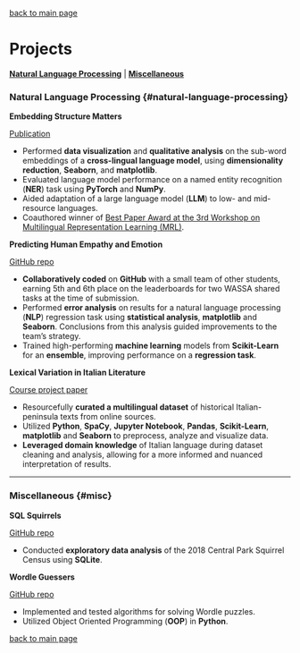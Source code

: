 [back to main page](./)

# Projects

**[Natural Language Processing](#natural-language-processing)** | **[Miscellaneous](#misc)**

### Natural Language Processing {#natural-language-processing}

**Embedding Structure Matters**

[Publication](https://aclanthology.org/2023.mrl-1.20.pdf)

- Performed **data visualization** and **qualitative analysis** on the sub-word embeddings of a **cross-lingual language model**, using **dimensionality reduction**, **Seaborn**, and **matplotlib**.
- Evaluated language model performance on a named entity recognition (**NER**) task using **PyTorch** and **NumPy**.
- Aided adaptation of a large language model (**LLM**) to low- and mid-resource languages.
- Coauthored winner of [Best Paper Award at the 3rd Workshop on Multilingual Representation Learning (MRL)](https://sigtyp.github.io/ws2023-mrl.html).

**Predicting Human Empathy and Emotion**

[GitHub repo](https://github.com/manisha-Singh-UW/LING573_HUE-Human-Understanding-and-Empathy)

- **Collaboratively coded** on **GitHub** with a small team of other students, earning 5th and 6th place on the leaderboards for two WASSA shared tasks at the time of submission.
- Performed **error analysis** on results for a natural language processing (**NLP**) regression task using **statistical analysis**, **matplotlib** and **Seaborn**. Conclusions from this analysis guided improvements to the team’s strategy.
- Trained high-performing **machine learning** models from **Scikit-Learn** for an **ensemble**, improving performance on a **regression task**.

**Lexical Variation in Italian Literature**

[Course project paper](https://github.com/ngoldfine/portfolio/files/14779736/ling575_final_project.pdf)

- Resourcefully **curated a multilingual dataset** of historical Italian-peninsula texts from online sources.
- Utilized **Python**, **SpaCy**, **Jupyter Notebook**, **Pandas**, **Scikit-Learn**, **matplotlib** and **Seaborn** to preprocess, analyze and visualize data.
- **Leveraged domain knowledge** of Italian language during dataset cleaning and analysis, allowing for a more informed and nuanced interpretation of results.

---

### Miscellaneous {#misc}

**SQL Squirrels**

[GitHub repo](https://github.com/ngoldfine/SQL-squirrels)

- Conducted **exploratory data analysis** of the 2018 Central Park Squirrel Census using **SQLite**.

**Wordle Guessers**

[GitHub repo](https://github.com/ngoldfine/wordle-guessers)

- Implemented and tested algorithms for solving Wordle puzzles.
- Utilized Object Oriented Programming (**OOP**) in **Python**.

[back to main page](./)

